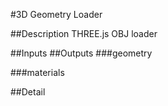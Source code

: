 #3D Geometry Loader

##Description
THREE.js OBJ loader

##Inputs
##Outputs
###geometry


###materials


##Detail

